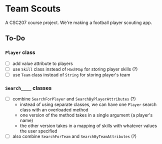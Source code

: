 # Team Scouts

A CSC207 course project. We're making a football player scouting app.

## To-Do

### `Player` class

- [ ] add value attribute to players
- [ ] use `Skill` class instead of `HashMap` for storing player skills (?)
- [ ] use `Team` class instead of `String` for storing player's team

### `Search____` classes

- [ ] combine `SearchForPlayer` and `SearchByPlayerAttributes` (?)
  - instead of using separate classes, we can have one `Player` search class with an overloaded method
  - one version of the method takes in a single argument (a player's name)
  - the other version takes in a mapping of skills with whatever values the user specified
- [ ] also combine `SearchForTeam` and `SearchByTeamAttributes` (?)
